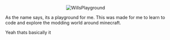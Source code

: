 <p align="center">
<img src="https://imgur.com/a/6u0X6hK" alt="WillsPlayground"/>
</p>

As the name says, its a playground for me.
This was made for me to learn to code and explore the modding world around minecraft.

Yeah thats basically it

